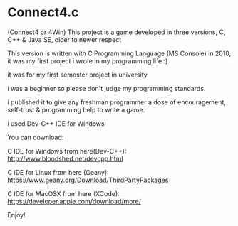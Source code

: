 # Connect4.c
(Connect4 or 4Win) This project is a game developed in three versions, C, C++ &amp; Java SE, older to newer respect

This version is written with C Programming Language (MS Console) in 2010, it was my first project i wrote in my programming life :)

it was for my first semester project in university

i was a beginner so please don't judge my programming standards.

i published it to give any freshman programmer a dose of encouragement, self-trust & programming help to write a game.

i used Dev-C++ IDE for Windows

You can download:

C IDE for Windows from here(Dev-C++): http://www.bloodshed.net/devcpp.html

C IDE for Linux from here (Geany): https://www.geany.org/Download/ThirdPartyPackages

C IDE for MacOSX from here (XCode): https://developer.apple.com/download/more/

Enjoy!
